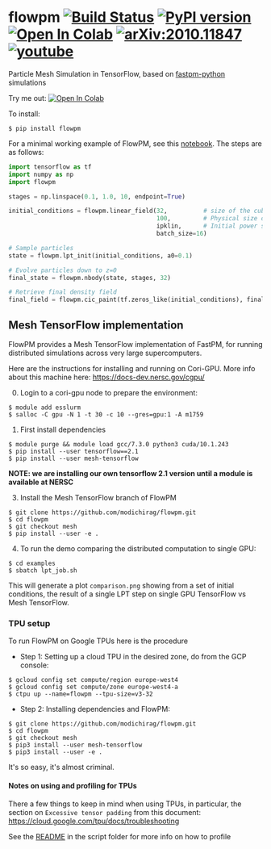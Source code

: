 # flowpm [![Build Status](https://travis-ci.org/modichirag/flowpm.svg?branch=master)](https://travis-ci.org/modichirag/flowpm) [![PyPI version](https://badge.fury.io/py/flowpm.svg)](https://badge.fury.io/py/flowpm) [![Open In Colab](https://colab.research.google.com/assets/colab-badge.svg)](https://colab.research.google.com/github/modichirag/flowpm/blob/master/notebooks/flowpm_tutorial.ipynb) [![arXiv:2010.11847](https://img.shields.io/badge/astro--ph.IM-arXiv%3A2010.11847-B31B1B.svg)](https://arxiv.org/abs/2010.11847) [![youtube](https://img.shields.io/badge/-youtube-red?logo=youtube&labelColor=grey)](https://youtu.be/DHOaHTU61hM)    


Particle Mesh Simulation in TensorFlow, based on [fastpm-python](https://github.com/rainwoodman/fastpm-python) simulations

Try me out: [![Open In Colab](https://colab.research.google.com/assets/colab-badge.svg)](https://colab.research.google.com/github/modichirag/flowpm/blob/master/notebooks/flowpm_blog.ipynb)

To install:
```
$ pip install flowpm
```

For a minimal working example of FlowPM, see this [notebook](notebook/flowpm_tutorial.ipynb). The steps are as follows:
```python
import tensorflow as tf
import numpy as np
import flowpm

stages = np.linspace(0.1, 1.0, 10, endpoint=True)

initial_conditions = flowpm.linear_field(32,          # size of the cube
                                         100,         # Physical size of the cube
                                         ipklin,      # Initial power spectrum
                                         batch_size=16)

# Sample particles
state = flowpm.lpt_init(initial_conditions, a0=0.1)   

# Evolve particles down to z=0
final_state = flowpm.nbody(state, stages, 32)         

# Retrieve final density field
final_field = flowpm.cic_paint(tf.zeros_like(initial_conditions), final_state[0])
```

## Mesh TensorFlow implementation

FlowPM provides a Mesh TensorFlow implementation of FastPM, for running distributed
simulations across very large supercomputers.

Here are the instructions for installing and running on Cori-GPU. More info about
this machine here: https://docs-dev.nersc.gov/cgpu/

0) Login to a cori-gpu node to prepare the environment:
```
$ module add esslurm
$ salloc -C gpu -N 1 -t 30 -c 10 --gres=gpu:1 -A m1759
```

1) First install dependencies
```
$ module purge && module load gcc/7.3.0 python3 cuda/10.1.243
$ pip install --user tensorflow==2.1
$ pip install --user mesh-tensorflow
```
**NOTE: we are installing our own tensorflow 2.1 version until a module is available at NERSC**

3) Install the Mesh TensorFlow branch of FlowPM
```
$ git clone https://github.com/modichirag/flowpm.git
$ cd flowpm
$ git checkout mesh
$ pip install --user -e .
```

4) To run the demo comparing the distributed computation to single GPU:
```
$ cd examples
$ sbatch lpt_job.sh
```

This will generate a plot `comparison.png` showing from a set of initial
conditions, the result of a single LPT step on single GPU TensorFlow vs Mesh
TensorFlow.

### TPU setup

To run FlowPM on Google TPUs here is the procedure

 - Step 1: Setting up a cloud TPU in the desired zone, do from the GCP console:
 ```
$ gcloud config set compute/region europe-west4
$ gcloud config set compute/zone europe-west4-a
$ ctpu up --name=flowpm --tpu-size=v3-32
 ```

  - Step 2: Installing dependencies and FlowPM:
```
$ git clone https://github.com/modichirag/flowpm.git
$ cd flowpm
$ git checkout mesh
$ pip3 install --user mesh-tensorflow
$ pip3 install --user -e .
```

It's so easy, it's almost criminal.

#### Notes on using and profiling for TPUs

There a few things to keep in mind when using TPUs, in particular, the section
on `Excessive tensor padding` from this document: https://cloud.google.com/tpu/docs/troubleshooting

See the [README](scripts/README.md) in the script folder for more info on how to profile
